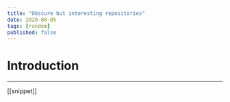 ```yaml
---
title: "Obscure but interesting repositories"
date: 2020-08-05
tags: [random]
published: false
---
```


# Introduction
---

[[snippet]]
